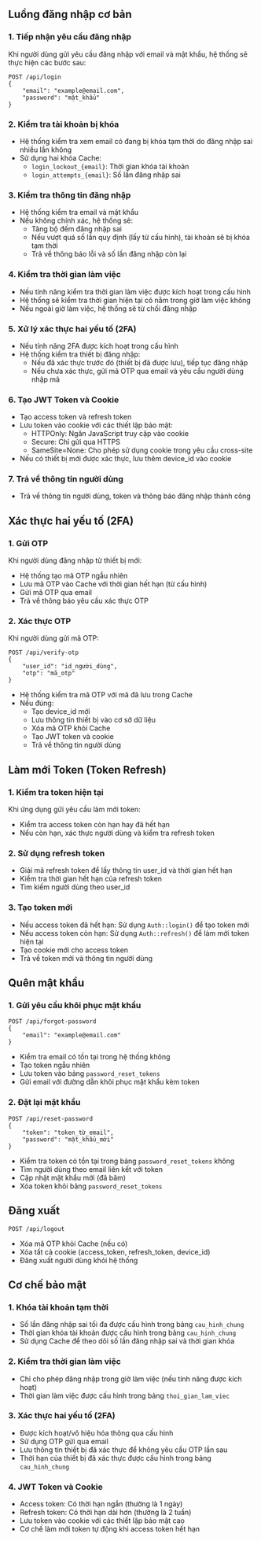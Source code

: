 ## Luồng đăng nhập cơ bản

### 1. Tiếp nhận yêu cầu đăng nhập

Khi người dùng gửi yêu cầu đăng nhập với email và mật khẩu, hệ thống sẽ thực hiện các bước sau:

```
POST /api/login
{
    "email": "example@email.com",
    "password": "mật_khẩu"
}
```

### 2. Kiểm tra tài khoản bị khóa

-   Hệ thống kiểm tra xem email có đang bị khóa tạm thời do đăng nhập sai nhiều lần không
-   Sử dụng hai khóa Cache:
    -   `login_lockout_{email}`: Thời gian khóa tài khoản
    -   `login_attempts_{email}`: Số lần đăng nhập sai

### 3. Kiểm tra thông tin đăng nhập

-   Hệ thống kiểm tra email và mật khẩu
-   Nếu không chính xác, hệ thống sẽ:
    -   Tăng bộ đếm đăng nhập sai
    -   Nếu vượt quá số lần quy định (lấy từ cấu hình), tài khoản sẽ bị khóa tạm thời
    -   Trả về thông báo lỗi và số lần đăng nhập còn lại

### 4. Kiểm tra thời gian làm việc

-   Nếu tính năng kiểm tra thời gian làm việc được kích hoạt trong cấu hình
-   Hệ thống sẽ kiểm tra thời gian hiện tại có nằm trong giờ làm việc không
-   Nếu ngoài giờ làm việc, hệ thống sẽ từ chối đăng nhập

### 5. Xử lý xác thực hai yếu tố (2FA)

-   Nếu tính năng 2FA được kích hoạt trong cấu hình
-   Hệ thống kiểm tra thiết bị đăng nhập:
    -   Nếu đã xác thực trước đó (thiết bị đã được lưu), tiếp tục đăng nhập
    -   Nếu chưa xác thực, gửi mã OTP qua email và yêu cầu người dùng nhập mã

### 6. Tạo JWT Token và Cookie

-   Tạo access token và refresh token
-   Lưu token vào cookie với các thiết lập bảo mật:
    -   HTTPOnly: Ngăn JavaScript truy cập vào cookie
    -   Secure: Chỉ gửi qua HTTPS
    -   SameSite=None: Cho phép sử dụng cookie trong yêu cầu cross-site
-   Nếu có thiết bị mới được xác thực, lưu thêm device_id vào cookie

### 7. Trả về thông tin người dùng

-   Trả về thông tin người dùng, token và thông báo đăng nhập thành công

## Xác thực hai yếu tố (2FA)

### 1. Gửi OTP

Khi người dùng đăng nhập từ thiết bị mới:

-   Hệ thống tạo mã OTP ngẫu nhiên
-   Lưu mã OTP vào Cache với thời gian hết hạn (từ cấu hình)
-   Gửi mã OTP qua email
-   Trả về thông báo yêu cầu xác thực OTP

### 2. Xác thực OTP

Khi người dùng gửi mã OTP:

```
POST /api/verify-otp
{
    "user_id": "id_người_dùng",
    "otp": "mã_otp"
}
```

-   Hệ thống kiểm tra mã OTP với mã đã lưu trong Cache
-   Nếu đúng:
    -   Tạo device_id mới
    -   Lưu thông tin thiết bị vào cơ sở dữ liệu
    -   Xóa mã OTP khỏi Cache
    -   Tạo JWT token và cookie
    -   Trả về thông tin người dùng

## Làm mới Token (Token Refresh)

### 1. Kiểm tra token hiện tại

Khi ứng dụng gửi yêu cầu làm mới token:

-   Kiểm tra access token còn hạn hay đã hết hạn
-   Nếu còn hạn, xác thực người dùng và kiểm tra refresh token

### 2. Sử dụng refresh token

-   Giải mã refresh token để lấy thông tin user_id và thời gian hết hạn
-   Kiểm tra thời gian hết hạn của refresh token
-   Tìm kiếm người dùng theo user_id

### 3. Tạo token mới

-   Nếu access token đã hết hạn: Sử dụng `Auth::login()` để tạo token mới
-   Nếu access token còn hạn: Sử dụng `Auth::refresh()` để làm mới token hiện tại
-   Tạo cookie mới cho access token
-   Trả về token mới và thông tin người dùng

## Quên mật khẩu

### 1. Gửi yêu cầu khôi phục mật khẩu

```
POST /api/forgot-password
{
    "email": "example@email.com"
}
```

-   Kiểm tra email có tồn tại trong hệ thống không
-   Tạo token ngẫu nhiên
-   Lưu token vào bảng `password_reset_tokens`
-   Gửi email với đường dẫn khôi phục mật khẩu kèm token

### 2. Đặt lại mật khẩu

```
POST /api/reset-password
{
    "token": "token_từ_email",
    "password": "mật_khẩu_mới"
}
```

-   Kiểm tra token có tồn tại trong bảng `password_reset_tokens` không
-   Tìm người dùng theo email liên kết với token
-   Cập nhật mật khẩu mới (đã băm)
-   Xóa token khỏi bảng `password_reset_tokens`

## Đăng xuất

```
POST /api/logout
```

-   Xóa mã OTP khỏi Cache (nếu có)
-   Xóa tất cả cookie (access_token, refresh_token, device_id)
-   Đăng xuất người dùng khỏi hệ thống

## Cơ chế bảo mật

### 1. Khóa tài khoản tạm thời

-   Số lần đăng nhập sai tối đa được cấu hình trong bảng `cau_hinh_chung`
-   Thời gian khóa tài khoản được cấu hình trong bảng `cau_hinh_chung`
-   Sử dụng Cache để theo dõi số lần đăng nhập sai và thời gian khóa

### 2. Kiểm tra thời gian làm việc

-   Chỉ cho phép đăng nhập trong giờ làm việc (nếu tính năng được kích hoạt)
-   Thời gian làm việc được cấu hình trong bảng `thoi_gian_lam_viec`

### 3. Xác thực hai yếu tố (2FA)

-   Được kích hoạt/vô hiệu hóa thông qua cấu hình
-   Sử dụng OTP gửi qua email
-   Lưu thông tin thiết bị đã xác thực để không yêu cầu OTP lần sau
-   Thời hạn của thiết bị đã xác thực được cấu hình trong bảng `cau_hinh_chung`

### 4. JWT Token và Cookie

-   Access token: Có thời hạn ngắn (thường là 1 ngày)
-   Refresh token: Có thời hạn dài hơn (thường là 2 tuần)
-   Lưu token vào cookie với các thiết lập bảo mật cao
-   Cơ chế làm mới token tự động khi access token hết hạn
